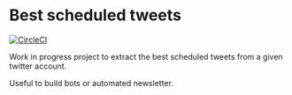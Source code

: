 # Best scheduled tweets

[![CircleCI](https://circleci.com/gh/FullStackBulletin/best-scheduled-tweets.svg?style=shield)](https://circleci.com/gh/FullStackBulletin/best-scheduled-tweets)

Work in progress project to extract the best scheduled tweets from a given
twitter account.

Useful to build bots or automated newsletter.
